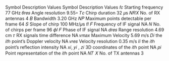 Symbol Description Values Symbol Description Values
𝑓𝑐 Starting frequency 77 GHz 𝜃𝑟𝑒𝑠 Angle resolution 9.55◦
𝑇𝑐 Chirp duration 32 𝜇s 𝑁𝑅𝑋 No. of RX antennas 4
𝐵 Bandwidth 3.20 GHz 𝑁𝑃 Maximum points detectable per frame 64
𝑆 Slope of chirp 100 MHz/𝜇s 𝑓𝐼 𝐹 Frequency of IF signal NA
𝑁 No. of chirps per frame 96 𝜙𝐼 𝐹 Phase of IF signal NA
𝑑𝑟𝑒𝑠 Range resolution 4.69 cm 𝜏 RX signals time difference NA
𝑣𝑚𝑎𝑥 Maximum Velocity 5.69 m/s 𝐷𝑖 the 𝑖𝑡ℎ point’s Doppler velocity NA
𝑣𝑟𝑒𝑠 Velocity resolution 0.35 m/s 𝐼𝑖 the 𝑖𝑡ℎ point’s reflection intensity NA
𝑥𝑖, 𝑦𝑖 , 𝑧𝑖 3D coordinates of
the 𝑖𝑡ℎ point NA 𝑝𝑖 Point representation of
the 𝑖𝑡ℎ point NA
𝑁𝑇 𝑋 No. of TX antennas 3